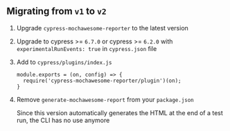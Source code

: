 ## Migrating from `v1` to `v2`

1. Upgrade `cypress-mochawesome-reporter` to the latest version

2. Upgrade to cypress >= `6.7.0` or cypress >= `6.2.0` with `experimentalRunEvents: true` in `cypress.json` file

3. Add to `cypress/plugins/index.js`

    ```
    module.exports = (on, config) => {
      require('cypress-mochawesome-reporter/plugin')(on);
    }
    ```

4. Remove `generate-mochawesome-report` from your `package.json`

    Since this version automatically generates the HTML at the end of a test run, the CLI has no use anymore
